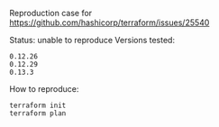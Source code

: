 Reproduction case for https://github.com/hashicorp/terraform/issues/25540

Status: unable to reproduce
Versions tested:
```
0.12.26
0.12.29
0.13.3
```

How to reproduce:

```
terraform init
terraform plan
```

